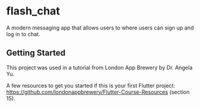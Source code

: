 # flash_chat

A modern messaging app that allows users to where users can sign up and log in to chat. 

## Getting Started

This project was used in a tutorial from London App Brewery by Dr. Angela Yu.

A few resources to get you started if this is your first Flutter project:
https://github.com/londonappbrewery/Flutter-Course-Resources (section 15).

